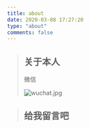 ```yaml
---
title: about
date: 2020-03-08 17:27:20
type: "about"
comments: false
---
```


> ## 关于本人
>
> 微信
>
> ![wuchat.jpg](https://i.loli.net/2020/05/16/NrgUFpePBcxf7H4.jpg)
>
> 
>






> ## 给我留言吧
